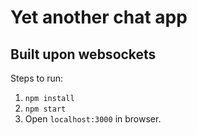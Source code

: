 # Yet another chat app
## Built upon websockets

Steps to run:
1. `npm install`
2. `npm start`
3. Open `localhost:3000` in browser.